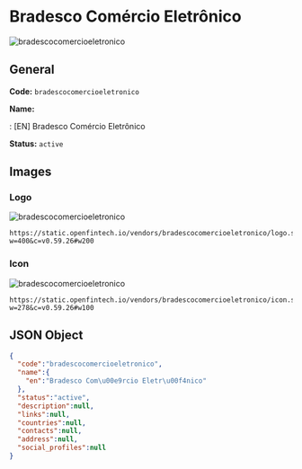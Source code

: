 
# Bradesco Comércio Eletrônico 
![bradescocomercioeletronico](https://static.openfintech.io/vendors/bradescocomercioeletronico/logo.svg?w=400&c=v0.59.26#w200)  

## General 
 
**Code:** `bradescocomercioeletronico` 
 
**Name:** 
 
:	[EN] Bradesco Comércio Eletrônico 
 
**Status:** `active` 
 

## Images 

### Logo 
 
![bradescocomercioeletronico](https://static.openfintech.io/vendors/bradescocomercioeletronico/logo.svg?w=400&c=v0.59.26#w200)  

```
https://static.openfintech.io/vendors/bradescocomercioeletronico/logo.svg?w=400&c=v0.59.26#w200
```  

### Icon 
 
![bradescocomercioeletronico](https://static.openfintech.io/vendors/bradescocomercioeletronico/icon.svg?w=278&c=v0.59.26#w100)  

```
https://static.openfintech.io/vendors/bradescocomercioeletronico/icon.svg?w=278&c=v0.59.26#w100
```  

## JSON Object 

```json
{
  "code":"bradescocomercioeletronico",
  "name":{
    "en":"Bradesco Com\u00e9rcio Eletr\u00f4nico"
  },
  "status":"active",
  "description":null,
  "links":null,
  "countries":null,
  "contacts":null,
  "address":null,
  "social_profiles":null
}
```  
